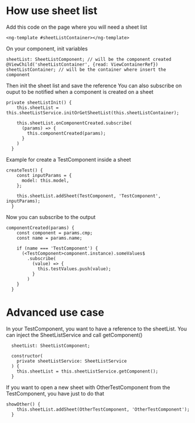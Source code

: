 How use sheet list
==================

Add this code on the page where you will need a sheet list 
```
<ng-template #sheetListContainer></ng-template>
```

On your component, init variables
```
sheetList: SheetListComponent; // will be the component created
@ViewChild('sheetListContainer', {read: ViewContainerRef}) sheetListContainer; // will be the container where insert the component
```

Then init the sheet list and save the reference
You can also subscribe on ouput to be notified when a component is created on a sheet
```
private sheetListInit() {
    this.sheetList = this.sheetListService.initOrGetSheetList(this.sheetListContainer);

    this.sheetList.onComponentCreated.subscribe(
      (params) => {
        this.componentCreated(params);
      }
    )
  }
```

Example for create a TestComponent inside a sheet

```
createTest() {
    const inputParams = {
      model: this.model,
    };

    this.sheetList.addSheet(TestComponent, 'TestComponent', inputParams);
  }
```

Now you can subscribe to the output

```
componentCreated(params) {
    const component = params.cmp;
    const name = params.name;

    if (name === 'TestComponent') {
      (<TestComponent>component.instance).someValues$
        .subscribe(
          (value) => {
            this.testValues.push(value);
          }
        )
    }
  }
```

Advanced use case
=================

In your TestComponent, you want to have a reference to the sheetList. You can inject the SheetListService 
and call getComponent()

```
  sheetList: SheetListComponent;

  constructor(
    private sheetListService: SheetListService
  ) {
    this.sheetList = this.sheetListService.getComponent();
  }
```

If you want to open a new sheet with OtherTestComponent from the TestComponent, you have just to do that

```
showOther() {
    this.sheetList.addSheet(OtherTestComponent, 'OtherTestComponent');
  }
```